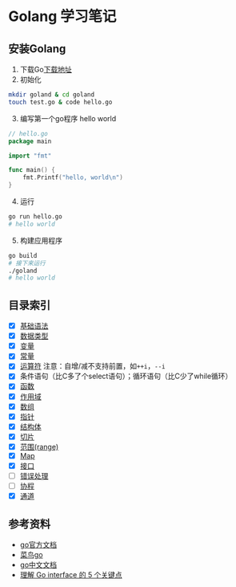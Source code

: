 # Golang 学习笔记
## 安装Golang
1. 下载Go[下载地址](https://golang.org/dl/)
2. 初始化
```bash
mkdir goland & cd goland
touch test.go & code hello.go
```
3. 编写第一个go程序 hello world
```go
// hello.go
package main

import "fmt"

func main() {
	fmt.Printf("hello, world\n")
}
```
4. 运行
```bash
go run hello.go
# hello world
```
5. 构建应用程序
```bash
go build
# 接下来运行
./goland
# hello world
```

## 目录索引
- [x]	[基础语法](https://www.runoob.com/go/go-data-types.html)
- [x]  	[数据类型](https://www.runoob.com/go/go-data-types.html)
- [x]  	[变量](./docs/variable.md)
- [x] 	[常量](./docs/constant.md)
- [x] 	[运算符](https://www.runoob.com/go/go-operators.html) 注意：自增/减不支持前置，如```++i```，```--i```
- [x]	条件语句（比C多了个select语句）；循环语句（比C少了while循环）
- [x]	[函数](./docs/func.md)
- [x]	[作用域](./docs/scope.md)
- [x]	[数组](./docs/array.md)
- [x]	[指针](./docs/pointer.md)
- [x]	[结构体](./docs/struct.md)
- [x]	[切片](./docs/slice.md)
- [x]	[范围(range)](./docs/range.md)
- [x]	[Map](./docs/Map.md)
- [x]	[接口](./docs/interface.md)
- [ ]	[错误处理](./docs/error.md)
- [ ]	[协程](./docs/goroutine.md)
- [x]	[通道](./docs/channel.md)

## 参考资料
- [go官方文档](https://golang.org/doc/)
- [菜鸟go](https://www.runoob.com/go/go-tutorial.html)
- [go中文文档](http://shouce.jb51.net/golang-doc)
- [理解 Go interface 的 5 个关键点](https://sanyuesha.com/2017/07/22/how-to-understand-go-interface/)